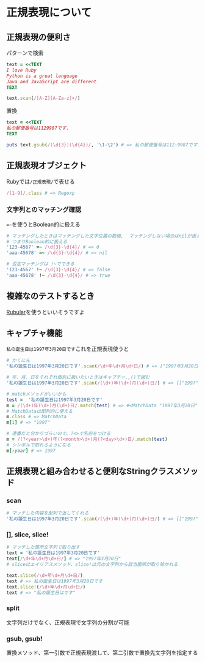 # 正規表現について

## 正規表現の便利さ

パターンで検索

```ruby
text = <<TEXT
I love Ruby
Python is a great language
Java and JavaScript are different
TEXT

text.scan(/[A-Z][A-Za-z]+/)
```

置換

```ruby
text = <<TEXT
私の郵便番号は1129987です.
TEXT

puts text.gsub(/(\d{3})(\d{4})/, '\1-\2') # => 私の郵便番号は112-9987です.
```

## 正規表現オブジェクト

Rubyでは`/正規表現/`で表せる

```ruby
/[1-9]/.class # => Regexp
```

### 文字列とのマッチング確認

`=~`を使うとBoolean的に扱える


```ruby
# マッチングしたときはマッチングした文字位置の数値,  マッチングしない場合はnilが返る
# つまりBoolean的に扱える 
'123-4567' =~ /\d{3}-\d{4}/ # => 0
'aaa-45678' =~ /\d{3}-\d{4}/ # => nil

# 否定マッチングは !~でできる
'123-4567' !~ /\d{3}-\d{4}/ # => false
'aaa-45678' !~ /\d{3}-\d{4}/ # => true
```

## 複雑なのテストするとき

[Rubular](http://www.rubular.com)を使うといいそうですよ

## キャプチャ機能

`私の誕生日は1997年3月20日です`これを正規表現使うと

```ruby
# かくにん
'私の誕生日は1997年3月20日です'.scan(/\d+年\d+月\d+日/) # => ["1997年3月20日"]

# 年、月、日をそれぞれ個別に扱いたいときはキャプチャ,,()で囲む
'私の誕生日は1997年3月20日です'.scan(/(\d+)年(\d+)月(\d+)日/) # => [["1997", "3", "20"]]

# matchメソッドがいいかも
test =  '私の誕生日は1997年3月20日です'
m = /(\d+)年(\d+)月(\d+)日/.match(test) # => #<MatchData "1997年3月20日" 1:"1997" 2:"3" 3:"20">
# MatchDataは配列的に使える
m.class # => MatchData
m[1] # => "1997"

# 連番だと分かりづらいので、?<>で名前をつける
m = /(?<year>\d+)年(?<month>\d+)月(?<day>\d+)日/.match(test)
# シンボルで取れるようになる
m[:year] # => 1997
```

## 正規表現と組み合わせると便利なStringクラスメソッド

### scan

```ruby
# マッチした内容を配列で返してくれる
'私の誕生日は1997年3月20日です'.scan(/(\d+)年(\d+)月(\d+)日/) # => [["1997", "3", "20"]]
```

### [], slice, slice!

```ruby
# マッチした箇所文字列で取り出す
text = '私の誕生日は1997年3月20日です'
text[/\d+年\d+月\d+日/] # => "1997年3月20日"
# sliceはエイリアスメソッド、slice!は元の文字列から該当箇所が取り除かれる

text.slice(/\d+年\d+月\d+日/)
text # => 私の誕生日は1997年3月20日です
text.slice!(/\d+年\d+月\d+日/)
text # => "私の誕生日はです"
``` 

### split

文字列だけでなく、正規表現で文字列の分割が可能

### gsub, gsub!

置換メソッド、第一引数で正規表現渡して、第二引数で置換先文字列を指定する


